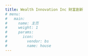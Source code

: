 ```yaml
---
title: Wealth Innovation Inc 財富創新
# menu:
#   main:
#     name: 主页
#     weight: 1
#     params:
#       icon:
#         vendor: bs
#         name: house
---
```

